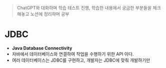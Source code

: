 > ChatGPT와 대화하며 학습 테스트 진행,
학습한 내용에서 궁금한 부분들을 체크해놓고 노션에 정리하며 공부
> 

# JDBC

- **Java Database Connectivity**
- 자바에서 데이터베이스와 연결하여 작업을 수행하기 위한 API 이다.
- 여러 데이터베이스는 JDBC를 구현하고, 개발자는 JDBC에 맞춰 개발하기만
